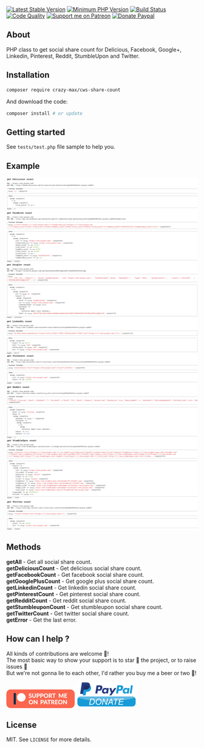 [![Latest Stable Version](https://img.shields.io/packagist/v/crazy-max/cws-share-count.svg?style=flat-square)](https://packagist.org/packages/crazy-max/cws-share-count)
[![Minimum PHP Version](https://img.shields.io/badge/php-%3E%3D%205.3.0-8892BF.svg?style=flat-square)](https://php.net/)
[![Build Status](https://img.shields.io/travis/com/crazy-max/CwsShareCount/master.svg?style=flat-square)](https://travis-ci.com/crazy-max/CwsShareCount)
[![Code Quality](https://img.shields.io/codacy/grade/b20799be23cd4d9e90ba6743591c681d.svg?style=flat-square)](https://www.codacy.com/app/crazy-max/CwsShareCount)
[![Support me on Patreon](https://img.shields.io/badge/donate-patreon-fb664e.svg?style=flat-square)](https://www.patreon.com/crazymax)
[![Donate Paypal](https://img.shields.io/badge/donate-paypal-7057ff.svg?style=flat-square)](https://www.paypal.me/crazyws)

## About

PHP class to get social share count for Delicious, Facebook, Google+, Linkedin, Pinterest, Reddit, StumbleUpon and Twitter.

## Installation

```bash
composer require crazy-max/cws-share-count
```

And download the code:

```bash
composer install # or update
```

## Getting started

See `tests/test.php` file sample to help you.

## Example

![](.res/example.png)

## Methods

**getAll** - Get all social share count.<br />
**getDeliciousCount** - Get delicious social share count.<br />
**getFacebookCount** - Get facebook social share count.<br />
**getGooglePlusCount** - Get google plus social share count.<br />
**getLinkedinCount** - Get linkedin social share count.<br />
**getPinterestCount** - Get pinterest social share count.<br />
**getRedditCount** - Get reddit social share count.<br />
**getStumbleuponCount** - Get stumbleupon social share count.<br />
**getTwitterCount** - Get twitter social share count.<br />
**getError** - Get the last error.

## How can I help ?

All kinds of contributions are welcome :raised_hands:!<br />
The most basic way to show your support is to star :star2: the project, or to raise issues :speech_balloon:<br />
But we're not gonna lie to each other, I'd rather you buy me a beer or two :beers:!

[![Support me on Patreon](.res/patreon.png)](https://www.patreon.com/crazymax) 
[![Paypal Donate](.res/paypal.png)](https://www.paypal.me/crazyws)

## License

MIT. See `LICENSE` for more details.
